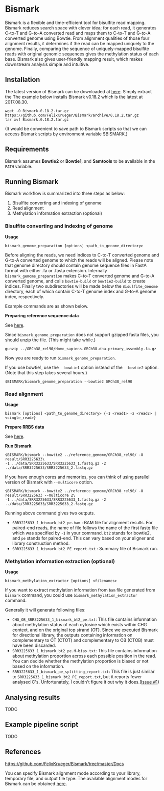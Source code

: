 # Bismark

Bismark is a flexible and time-efficient tool for bisulfite read mapping. Bismark reduces search space with clever idea; for each read, it generates C-to-T and G-to-A converted read and maps them to C-to-T and G-to-A converted genome using Bowtie. From alignment qualities of those four alignment results, it determines if the read can be mapped uniquely to the genome. Finally, comparing the sequence of uniquely-mapped bisulfite reads with original genomic sequences gives the methylation status of each base. Bismark also gives user-friendly mapping result, which makes downstream analysis simple and intuitive.

## Installation

The latest version of Bismark can be downloaded at [here](https://github.com/FelixKrueger/Bismark/releases). Simply extract the The example below installs Bismark v0.18.2 which is the latest at 2017.08.30. 

```shell
wget -O Bismark.0.18.2.tar.gz https://github.com/FelixKrueger/Bismark/archive/0.18.2.tar.gz
tar xvf Bismark.0.18.2.tar.gz
```

(It would be convenient to save path to Bismark scripts so that we can access Bismark scripts by environment variable $BISMARK.)

## Requirements

Bismark assumes **Bowtie2** or **Bowtie1**, and **Samtools** to be available in the `PATH` variable.

## Running Bismark

Bismark workflow is summarized into three steps as below:

1. Bisulfite converting and indexing of genome
2. Read alignment
3. Methylation information extraction (optional)

### Bisulfite converting and indexing of genome

**Usage**

```shell
bismark_genome_preparation [options] <path_to_genome_directory>
```

Before aligning the reads, we need indices to C-to-T converted genome and G-to-A converted genome to which the reads will be aligned. Please note that genome directory should contain genome sequence files in FastA format with either .fa or .fasta extension. Internally `bismark_genome_preparation` makes C-to-T converted genome and G-to-A converted genome, and calls `bowtie-build` or `bowtie2-build` to create indices. Finally two subdirectories will be made below the `Bisulfite_Genome` directory, each of which contain C-to-T genome index and G-to-A genome index, respectively.

Example commands are as shown below.

**Preparing reference sequence data**

See [here](../reference_genome).

Since `bismark_genome_preparation` does not support gzipped fasta files, you should unzip the file. (This might take while.)

```shell
gunzip ../GRCh38_rel90/Homo_sapiens.GRCh38.dna.primary_assembly.fa.gz
```

Now you are ready to run `bismark_genome_preparation`.

If you use bowtie1, use the `--bowtie1` option instead of the `--bowtie2` option. (Note that this step takes several hours.)

```shell
$BISMARK/bismark_genome_preparation --bowtie2 GRCh38_rel90
```

### Read alignment

**Usage**

```shell
bismark [options] <path_to_genome_directory> {-1 <read1> -2 <read2> | <single_read>}
```

**Prepare RRBS data**

See [here](../data/).

**Run Bismark**

```shell
$BISMARK/bismark --bowtie2 ../reference_genome/GRCh38_rel90/ -O result/SRR3225633\
-1 ../data/SRR3225633/SRR3225633_1.fastq.gz -2 ../data/SRR3225633/SRR3225633_2.fastq.gz
```

If you have enough cores and memories, you can think of using parallel version of Bismark with `--multicore` option.

```shell
$BISMARK/bismark --bowtie2 ../reference_genome/GRCh38_rel90/ -O result/SRR3225633 --multicore 2\
-1 ../data/SRR3225633/SRR3225633_1.fastq.gz -2 ../data/SRR3225633/SRR3225633_2.fastq.gz
```

Running above command gives two outputs.

- `SRR3225633_1_bismark_bt2_pe.bam` : BAM file for alignment results. For paired-end reads, the name of file follows the name of the first fastq file which was specified by `-1` in your command. `bt2` stands for bowtie2, and `pe` stands for paired-end. This can vary based on your aligner and library construction method.
- `SRR3225633_1_bismark_bt2_PE_report.txt` : Summary file of Bismark run.

### Methylation information extraction (optional)

**Usage**

```shell
bismark_methylation_extractor [options] <filenames>
```

If you want to extract methylation information from `bam` file generated from `bismark` command, you could use `bismark_methylation_extractor` command.

Generally it will generate following files:

- `CHG_OB_SRR3225633_1_bismark_bt2_pe.txt`: This file contains information about methylation status of each cytosine which exists within CHG context, and on the original top strand (OT). Since we executed Bismark for directional library, the outputs containing information on complementary to OT (CTOT) and complementary to OB (CTOB) must have been discarded.
- `SRR3225633_1_bismark_bt2_pe.M-bias.txt`: This file contains information about methylation proportion across each possible position in the read. You can decide whether the methylation proportion is biased or not based on the information.
- `SRR3225633_1_bismark_pe_splitting_report.txt`: This file is just similar to `SRR3225633_1_bismark_bt2_PE_report.txt`, but it reports fewer analysed C's. Unfortunately, I couldn't figure it out why it does.([Issue #1](https://github.com/dohlee/methylome-tools/issues/1))

## Analysing results

TODO

## Example pipeline script

TODO

## References

https://github.com/FelixKrueger/Bismark/tree/master/Docs

You can specify Bismark alignment mode according to your library, temporary file, and output file type. The available alignment modes for Bismark can be obtained [here](http://www.bioinformatics.babraham.ac.uk/projects/bismark/Bismark_alignment_modes.pdf).



